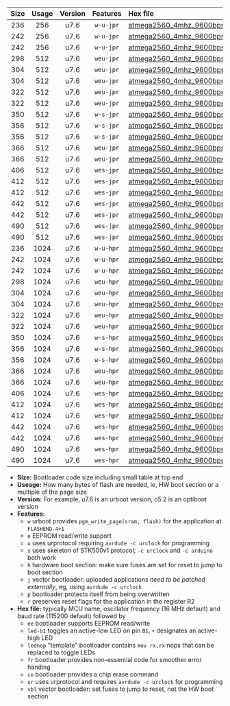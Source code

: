 |Size|Usage|Version|Features|Hex file|
|:-:|:-:|:-:|:-:|:--|
|236|256|u7.6|`w-u-jpr`|[atmega2560_4mhz_9600bps_ur_vbl.hex](https://raw.githubusercontent.com/stefanrueger/urboot/main/atmega2560_4mhz_9600bps_ur_vbl.hex)|
|242|256|u7.6|`w-u-jpr`|[atmega2560_4mhz_9600bps_led+b7_ur_vbl.hex](https://raw.githubusercontent.com/stefanrueger/urboot/main/atmega2560_4mhz_9600bps_led+b7_ur_vbl.hex)|
|242|256|u7.6|`w-u-jpr`|[atmega2560_4mhz_9600bps_lednop_ur_vbl.hex](https://raw.githubusercontent.com/stefanrueger/urboot/main/atmega2560_4mhz_9600bps_lednop_ur_vbl.hex)|
|298|512|u7.6|`weu-jpr`|[atmega2560_4mhz_9600bps_ee_ur_vbl.hex](https://raw.githubusercontent.com/stefanrueger/urboot/main/atmega2560_4mhz_9600bps_ee_ur_vbl.hex)|
|304|512|u7.6|`weu-jpr`|[atmega2560_4mhz_9600bps_ee_led+b7_ur_vbl.hex](https://raw.githubusercontent.com/stefanrueger/urboot/main/atmega2560_4mhz_9600bps_ee_led+b7_ur_vbl.hex)|
|304|512|u7.6|`weu-jpr`|[atmega2560_4mhz_9600bps_ee_lednop_ur_vbl.hex](https://raw.githubusercontent.com/stefanrueger/urboot/main/atmega2560_4mhz_9600bps_ee_lednop_ur_vbl.hex)|
|322|512|u7.6|`weu-jpr`|[atmega2560_4mhz_9600bps_ee_led+b7_fr_ur_vbl.hex](https://raw.githubusercontent.com/stefanrueger/urboot/main/atmega2560_4mhz_9600bps_ee_led+b7_fr_ur_vbl.hex)|
|322|512|u7.6|`weu-jpr`|[atmega2560_4mhz_9600bps_ee_lednop_fr_ur_vbl.hex](https://raw.githubusercontent.com/stefanrueger/urboot/main/atmega2560_4mhz_9600bps_ee_lednop_fr_ur_vbl.hex)|
|350|512|u7.6|`w-s-jpr`|[atmega2560_4mhz_9600bps_vbl.hex](https://raw.githubusercontent.com/stefanrueger/urboot/main/atmega2560_4mhz_9600bps_vbl.hex)|
|356|512|u7.6|`w-s-jpr`|[atmega2560_4mhz_9600bps_led+b7_vbl.hex](https://raw.githubusercontent.com/stefanrueger/urboot/main/atmega2560_4mhz_9600bps_led+b7_vbl.hex)|
|356|512|u7.6|`w-s-jpr`|[atmega2560_4mhz_9600bps_lednop_vbl.hex](https://raw.githubusercontent.com/stefanrueger/urboot/main/atmega2560_4mhz_9600bps_lednop_vbl.hex)|
|366|512|u7.6|`weu-jpr`|[atmega2560_4mhz_9600bps_ee_led+b7_fr_ce_ur_vbl.hex](https://raw.githubusercontent.com/stefanrueger/urboot/main/atmega2560_4mhz_9600bps_ee_led+b7_fr_ce_ur_vbl.hex)|
|366|512|u7.6|`weu-jpr`|[atmega2560_4mhz_9600bps_ee_lednop_fr_ce_ur_vbl.hex](https://raw.githubusercontent.com/stefanrueger/urboot/main/atmega2560_4mhz_9600bps_ee_lednop_fr_ce_ur_vbl.hex)|
|406|512|u7.6|`wes-jpr`|[atmega2560_4mhz_9600bps_ee_vbl.hex](https://raw.githubusercontent.com/stefanrueger/urboot/main/atmega2560_4mhz_9600bps_ee_vbl.hex)|
|412|512|u7.6|`wes-jpr`|[atmega2560_4mhz_9600bps_ee_led+b7_vbl.hex](https://raw.githubusercontent.com/stefanrueger/urboot/main/atmega2560_4mhz_9600bps_ee_led+b7_vbl.hex)|
|412|512|u7.6|`wes-jpr`|[atmega2560_4mhz_9600bps_ee_lednop_vbl.hex](https://raw.githubusercontent.com/stefanrueger/urboot/main/atmega2560_4mhz_9600bps_ee_lednop_vbl.hex)|
|442|512|u7.6|`wes-jpr`|[atmega2560_4mhz_9600bps_ee_led+b7_fr_vbl.hex](https://raw.githubusercontent.com/stefanrueger/urboot/main/atmega2560_4mhz_9600bps_ee_led+b7_fr_vbl.hex)|
|442|512|u7.6|`wes-jpr`|[atmega2560_4mhz_9600bps_ee_lednop_fr_vbl.hex](https://raw.githubusercontent.com/stefanrueger/urboot/main/atmega2560_4mhz_9600bps_ee_lednop_fr_vbl.hex)|
|490|512|u7.6|`wes-jpr`|[atmega2560_4mhz_9600bps_ee_led+b7_fr_ce_vbl.hex](https://raw.githubusercontent.com/stefanrueger/urboot/main/atmega2560_4mhz_9600bps_ee_led+b7_fr_ce_vbl.hex)|
|490|512|u7.6|`wes-jpr`|[atmega2560_4mhz_9600bps_ee_lednop_fr_ce_vbl.hex](https://raw.githubusercontent.com/stefanrueger/urboot/main/atmega2560_4mhz_9600bps_ee_lednop_fr_ce_vbl.hex)|
|236|1024|u7.6|`w-u-hpr`|[atmega2560_4mhz_9600bps_ur.hex](https://raw.githubusercontent.com/stefanrueger/urboot/main/atmega2560_4mhz_9600bps_ur.hex)|
|242|1024|u7.6|`w-u-hpr`|[atmega2560_4mhz_9600bps_led+b7_ur.hex](https://raw.githubusercontent.com/stefanrueger/urboot/main/atmega2560_4mhz_9600bps_led+b7_ur.hex)|
|242|1024|u7.6|`w-u-hpr`|[atmega2560_4mhz_9600bps_lednop_ur.hex](https://raw.githubusercontent.com/stefanrueger/urboot/main/atmega2560_4mhz_9600bps_lednop_ur.hex)|
|298|1024|u7.6|`weu-hpr`|[atmega2560_4mhz_9600bps_ee_ur.hex](https://raw.githubusercontent.com/stefanrueger/urboot/main/atmega2560_4mhz_9600bps_ee_ur.hex)|
|304|1024|u7.6|`weu-hpr`|[atmega2560_4mhz_9600bps_ee_led+b7_ur.hex](https://raw.githubusercontent.com/stefanrueger/urboot/main/atmega2560_4mhz_9600bps_ee_led+b7_ur.hex)|
|304|1024|u7.6|`weu-hpr`|[atmega2560_4mhz_9600bps_ee_lednop_ur.hex](https://raw.githubusercontent.com/stefanrueger/urboot/main/atmega2560_4mhz_9600bps_ee_lednop_ur.hex)|
|322|1024|u7.6|`weu-hpr`|[atmega2560_4mhz_9600bps_ee_led+b7_fr_ur.hex](https://raw.githubusercontent.com/stefanrueger/urboot/main/atmega2560_4mhz_9600bps_ee_led+b7_fr_ur.hex)|
|322|1024|u7.6|`weu-hpr`|[atmega2560_4mhz_9600bps_ee_lednop_fr_ur.hex](https://raw.githubusercontent.com/stefanrueger/urboot/main/atmega2560_4mhz_9600bps_ee_lednop_fr_ur.hex)|
|350|1024|u7.6|`w-s-hpr`|[atmega2560_4mhz_9600bps.hex](https://raw.githubusercontent.com/stefanrueger/urboot/main/atmega2560_4mhz_9600bps.hex)|
|356|1024|u7.6|`w-s-hpr`|[atmega2560_4mhz_9600bps_led+b7.hex](https://raw.githubusercontent.com/stefanrueger/urboot/main/atmega2560_4mhz_9600bps_led+b7.hex)|
|356|1024|u7.6|`w-s-hpr`|[atmega2560_4mhz_9600bps_lednop.hex](https://raw.githubusercontent.com/stefanrueger/urboot/main/atmega2560_4mhz_9600bps_lednop.hex)|
|366|1024|u7.6|`weu-hpr`|[atmega2560_4mhz_9600bps_ee_led+b7_fr_ce_ur.hex](https://raw.githubusercontent.com/stefanrueger/urboot/main/atmega2560_4mhz_9600bps_ee_led+b7_fr_ce_ur.hex)|
|366|1024|u7.6|`weu-hpr`|[atmega2560_4mhz_9600bps_ee_lednop_fr_ce_ur.hex](https://raw.githubusercontent.com/stefanrueger/urboot/main/atmega2560_4mhz_9600bps_ee_lednop_fr_ce_ur.hex)|
|406|1024|u7.6|`wes-hpr`|[atmega2560_4mhz_9600bps_ee.hex](https://raw.githubusercontent.com/stefanrueger/urboot/main/atmega2560_4mhz_9600bps_ee.hex)|
|412|1024|u7.6|`wes-hpr`|[atmega2560_4mhz_9600bps_ee_led+b7.hex](https://raw.githubusercontent.com/stefanrueger/urboot/main/atmega2560_4mhz_9600bps_ee_led+b7.hex)|
|412|1024|u7.6|`wes-hpr`|[atmega2560_4mhz_9600bps_ee_lednop.hex](https://raw.githubusercontent.com/stefanrueger/urboot/main/atmega2560_4mhz_9600bps_ee_lednop.hex)|
|442|1024|u7.6|`wes-hpr`|[atmega2560_4mhz_9600bps_ee_led+b7_fr.hex](https://raw.githubusercontent.com/stefanrueger/urboot/main/atmega2560_4mhz_9600bps_ee_led+b7_fr.hex)|
|442|1024|u7.6|`wes-hpr`|[atmega2560_4mhz_9600bps_ee_lednop_fr.hex](https://raw.githubusercontent.com/stefanrueger/urboot/main/atmega2560_4mhz_9600bps_ee_lednop_fr.hex)|
|490|1024|u7.6|`wes-hpr`|[atmega2560_4mhz_9600bps_ee_led+b7_fr_ce.hex](https://raw.githubusercontent.com/stefanrueger/urboot/main/atmega2560_4mhz_9600bps_ee_led+b7_fr_ce.hex)|
|490|1024|u7.6|`wes-hpr`|[atmega2560_4mhz_9600bps_ee_lednop_fr_ce.hex](https://raw.githubusercontent.com/stefanrueger/urboot/main/atmega2560_4mhz_9600bps_ee_lednop_fr_ce.hex)|

- **Size:** Bootloader code size including small table at top end
- **Useage:** How many bytes of flash are needed, ie, HW boot section or a multiple of the page size
- **Version:** For example, u7.6 is an urboot version, o5.2 is an optiboot version
- **Features:**
  + `w` urboot provides `pgm_write_page(sram, flash)` for the application at `FLASHEND-4+1`
  + `e` EEPROM read/write support
  + `u` uses urprotocol requiring `avrdude -c urclock` for programming
  + `s` uses skeleton of STK500v1 protocol; `-c urclock` and `-c arduino` both work
  + `h` hardware boot section: make sure fuses are set for reset to jump to boot section
  + `j` vector bootloader: uploaded applications *need to be patched externally*, eg, using `avrdude -c urclock`
  + `p` bootloader protects itself from being overwritten
  + `r` preserves reset flags for the application in the register R2
- **Hex file:** typically MCU name, oscillator frequency (16 MHz default) and baud rate (115200 default) followed by
  + `ee` bootloader supports EEPROM read/write
  + `led-b1` toggles an active-low LED on pin `B1`, `+` designates an active-high LED
  + `lednop` "template" bootloader contains `mov rx,rx` nops that can be replaced to toggle LEDs
  + `fr` bootloader provides non-essential code for smoother error handing
  + `ce` bootloader provides a chip erase command
  + `ur` uses urprotocol and requires `avrdude -c urclock` for programming
  + `vbl` vector bootloader: set fuses to jump to reset, not the HW boot section
